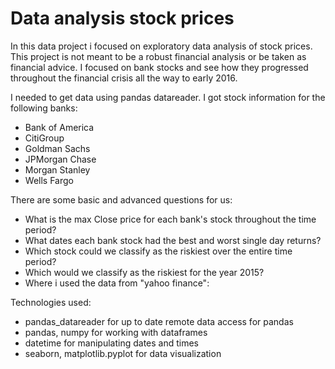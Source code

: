 # Data analysis stock prices
In this data project i focused on exploratory data analysis of stock prices. This project is not meant to be a robust financial analysis or be taken as financial advice. I focused on bank stocks and see how they progressed throughout the financial crisis all the way to early 2016.

I needed to get data using pandas datareader. I got stock information for the following banks:

- Bank of America
- CitiGroup
- Goldman Sachs
- JPMorgan Chase
- Morgan Stanley
- Wells Fargo

There are some basic and advanced questions for us:

- What is the max Close price for each bank's stock throughout the time period?
- What dates each bank stock had the best and worst single day returns?
- Which stock could we classify as the riskiest over the entire time period?
- Which would we classify as the riskiest for the year 2015?
- Where i used the data from "yahoo finance":

Technologies used:
- pandas_datareader for up to date remote data access for pandas
- pandas, numpy for working with dataframes
- datetime for manipulating dates and times
- seaborn, matplotlib.pyplot for data visualization
